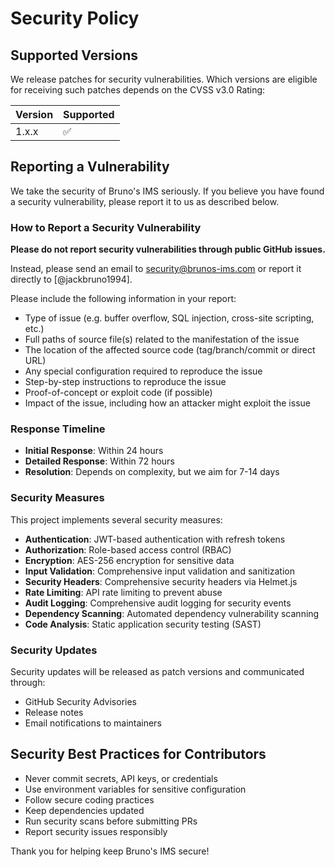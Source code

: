 # Security Policy

## Supported Versions

We release patches for security vulnerabilities. Which versions are eligible for receiving such patches depends on the CVSS v3.0 Rating:

| Version | Supported          |
| ------- | ------------------ |
| 1.x.x   | :white_check_mark: |

## Reporting a Vulnerability

We take the security of Bruno's IMS seriously. If you believe you have found a security vulnerability, please report it to us as described below.

### How to Report a Security Vulnerability

**Please do not report security vulnerabilities through public GitHub issues.**

Instead, please send an email to security@brunos-ims.com or report it directly to [@jackbruno1994].

Please include the following information in your report:

- Type of issue (e.g. buffer overflow, SQL injection, cross-site scripting, etc.)
- Full paths of source file(s) related to the manifestation of the issue
- The location of the affected source code (tag/branch/commit or direct URL)
- Any special configuration required to reproduce the issue
- Step-by-step instructions to reproduce the issue
- Proof-of-concept or exploit code (if possible)
- Impact of the issue, including how an attacker might exploit the issue

### Response Timeline

- **Initial Response**: Within 24 hours
- **Detailed Response**: Within 72 hours
- **Resolution**: Depends on complexity, but we aim for 7-14 days

### Security Measures

This project implements several security measures:

- **Authentication**: JWT-based authentication with refresh tokens
- **Authorization**: Role-based access control (RBAC)
- **Encryption**: AES-256 encryption for sensitive data
- **Input Validation**: Comprehensive input validation and sanitization
- **Security Headers**: Comprehensive security headers via Helmet.js
- **Rate Limiting**: API rate limiting to prevent abuse
- **Audit Logging**: Comprehensive audit logging for security events
- **Dependency Scanning**: Automated dependency vulnerability scanning
- **Code Analysis**: Static application security testing (SAST)

### Security Updates

Security updates will be released as patch versions and communicated through:

- GitHub Security Advisories
- Release notes
- Email notifications to maintainers

## Security Best Practices for Contributors

- Never commit secrets, API keys, or credentials
- Use environment variables for sensitive configuration
- Follow secure coding practices
- Keep dependencies updated
- Run security scans before submitting PRs
- Report security issues responsibly

Thank you for helping keep Bruno's IMS secure!
